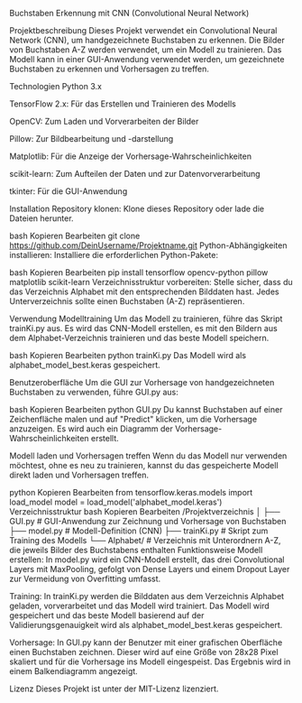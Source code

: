 Buchstaben Erkennung mit CNN (Convolutional Neural Network)

Projektbeschreibung
Dieses Projekt verwendet ein Convolutional Neural Network (CNN), um handgezeichnete Buchstaben zu erkennen. Die Bilder von Buchstaben A-Z werden verwendet, um ein Modell zu trainieren. Das Modell kann in einer GUI-Anwendung verwendet werden, um gezeichnete Buchstaben zu erkennen und Vorhersagen zu treffen.

Technologien
Python 3.x

TensorFlow 2.x: Für das Erstellen und Trainieren des Modells

OpenCV: Zum Laden und Vorverarbeiten der Bilder

Pillow: Zur Bildbearbeitung und -darstellung

Matplotlib: Für die Anzeige der Vorhersage-Wahrscheinlichkeiten

scikit-learn: Zum Aufteilen der Daten und zur Datenvorverarbeitung

tkinter: Für die GUI-Anwendung

Installation
Repository klonen: Klone dieses Repository oder lade die Dateien herunter.

bash
Kopieren
Bearbeiten
git clone https://github.com/DeinUsername/Projektname.git
Python-Abhängigkeiten installieren: Installiere die erforderlichen Python-Pakete:

bash
Kopieren
Bearbeiten
pip install tensorflow opencv-python pillow matplotlib scikit-learn
Verzeichnisstruktur vorbereiten: Stelle sicher, dass du das Verzeichnis Alphabet mit den entsprechenden Bilddaten hast. Jedes Unterverzeichnis sollte einen Buchstaben (A-Z) repräsentieren.

Verwendung
Modelltraining
Um das Modell zu trainieren, führe das Skript trainKi.py aus. Es wird das CNN-Modell erstellen, es mit den Bildern aus dem Alphabet-Verzeichnis trainieren und das beste Modell speichern.

bash
Kopieren
Bearbeiten
python trainKi.py
Das Modell wird als alphabet_model_best.keras gespeichert.

Benutzeroberfläche
Um die GUI zur Vorhersage von handgezeichneten Buchstaben zu verwenden, führe GUI.py aus:

bash
Kopieren
Bearbeiten
python GUI.py
Du kannst Buchstaben auf einer Zeichenfläche malen und auf "Predict" klicken, um die Vorhersage anzuzeigen. Es wird auch ein Diagramm der Vorhersage-Wahrscheinlichkeiten erstellt.

Modell laden und Vorhersagen treffen
Wenn du das Modell nur verwenden möchtest, ohne es neu zu trainieren, kannst du das gespeicherte Modell direkt laden und Vorhersagen treffen.

python
Kopieren
Bearbeiten
from tensorflow.keras.models import load_model
model = load_model('alphabet_model.keras')
Verzeichnisstruktur
bash
Kopieren
Bearbeiten
/Projektverzeichnis
│
├── GUI.py            # GUI-Anwendung zur Zeichnung und Vorhersage von Buchstaben
├── model.py          # Modell-Definition (CNN)
├── trainKi.py        # Skript zum Training des Modells
└── Alphabet/         # Verzeichnis mit Unterordnern A-Z, die jeweils Bilder des Buchstabens enthalten
Funktionsweise
Modell erstellen: In model.py wird ein CNN-Modell erstellt, das drei Convolutional Layers mit MaxPooling, gefolgt von Dense Layers und einem Dropout Layer zur Vermeidung von Overfitting umfasst.

Training: In trainKi.py werden die Bilddaten aus dem Verzeichnis Alphabet geladen, vorverarbeitet und das Modell wird trainiert. Das Modell wird gespeichert und das beste Modell basierend auf der Validierungsgenauigkeit wird als alphabet_model_best.keras gespeichert.

Vorhersage: In GUI.py kann der Benutzer mit einer grafischen Oberfläche einen Buchstaben zeichnen. Dieser wird auf eine Größe von 28x28 Pixel skaliert und für die Vorhersage ins Modell eingespeist. Das Ergebnis wird in einem Balkendiagramm angezeigt.

Lizenz
Dieses Projekt ist unter der MIT-Lizenz lizenziert.
